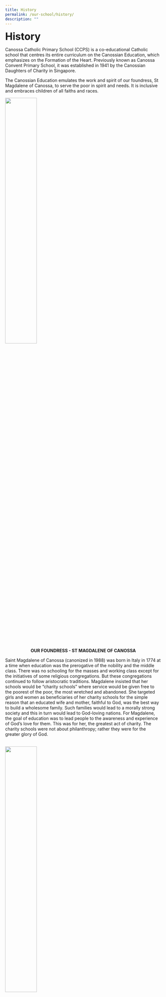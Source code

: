 ```yaml
---
title: History
permalink: /our-school/history/
description: ""
---
```

<b><font size=6>History</font></b>

  
Canossa Catholic Primary School (CCPS) is a co-educational Catholic school that centres its entire curriculum on the Canossian Education, which emphasizes on the Formation of the Heart. Previously known as Canossa Convent Primary School, it was established in 1941 by the Canossian Daughters of Charity in Singapore.  
  
The Canossian Education emulates the work and spirit of our foundress, St Magdalene of Canossa, to serve the poor in spirit and needs. It is inclusive and embraces children of all faiths and races.


<img src="/images/History/Picture%20of%20St%20Magdalene.jpg" style="width:45%">


<b><center>OUR FOUNDRESS - ST MAGDALENE OF CANOSSA</center></b>


Saint Magdalene of Canossa (canonized in 1988) was born
in Italy in 1774 at a time when education was the
prerogative of the nobility and the middle class. There
was no schooling for the masses and working class except
for the initiatives of some religious congregations. But
these congregations continued to follow aristocratic
traditions. Magdalene insisted that her schools would be
“charity schools” where service would be given free to
the poorest of the poor, the most wretched and
abandoned. She targeted girls and women as
beneficiaries of her charity schools for the simple reason
that an educated wife and mother, faithful to God, was
the best way to build a wholesome family. Such families
would lead to a morally strong society and this in turn
would lead to God-loving nations. For Magdalene, the goal
of education was to lead people to the awareness and
experience of God’s love for them. This was for her, the
greatest act of charity. The charity schools were not
about philanthropy; rather they were for the greater
glory of God.
<br><br>

<img src="/images/History/Picture%20of%20St%20Bakhita.jpg" style="width:45%">
		 
<b><center>UNIVERSAL SISTER- ST JOSEPHINE BAKHITA</center></b>

Saint Josephine Bakhita (canonized in 2000) was born in
Sudan in 1869. Bakhita, which in Arabic means “Lucky One”
is the name given to her by her kidnappers. Sold and
resold, she experienced the humiliation and suffering of
slavery. According to the fashion of the time and place,
she was tattooed with 114 elaborate designs incised with a
razor, then kept open by being rubbed with salt.
She was brought to Italy, ending this period of slavery,
and joined the Canossian sisters. Throughout her life, St.
Bakhita exhibited cheerfulness. She was known for her
gentle voice and smile. When speaking of her enslavement,
she often professed she would thank her kidnappers. For
had she not been kidnapped, she might never have come
to know Jesus Christ and enter His church.
She thanked God for the good that had come from her
suffering. “If I were to meet those who kidnapped me, and
even those who tortured me,” she wrote, “I would kneel
and kiss their hands. For if these things had not happened,
I would not have been a Christian and a religious today.”
Rather it was for the greater glory of God.
<br><br>


<center>
<img src="/images/History/Canossian%20Daughters%20of%20Charity.jpg" style="width:45%">
<b><a href="http://www.canossians-sg.org/">Canossian Daughters of Charity</a>
</b>
</center>
	
In its emphasis on the Formation of the Heart, children are encouraged and affirmed in their personal growth as a child of God. The school strives to cultivate a personal relationship with God in everyone and a community spirit of love and acceptance. Mother Foundress, St Magdalene of Canossa, spread her love of Jesus through works of great service and belief in <b>“the conduct of one’s whole life depends on education”</b>.

Anchoring on that, Canossian educators recognise the need to develop the child’s attitudes, behaviours and respect, for the dignity of others. The school’s culture of love and care enables each Canossian daughter and son to become the best versions of themselves for God and others.

<b><font size=6>SCHOOL INFOGRAPH AND MILESTONE</font></b>

<table style="border-collapse:collapse;border-spacing:0" class="tg"><thead>
<tr>
<th style="background-color:#BDD6EE;border-color:white;border-style:solid;border-width:3px;color:#252525;font-family:;font-size:14px;font-weight:bold;overflow:hidden;padding:10px 5px;text-align:center;vertical-align:top;word-break:normal">
<span style="font-weight:bold;color:#252525">Year</span></th>

<th style="background-color:#BDD6EE;border-color:white;border-style:solid;border-width:3px;color:#252525;font-family:;font-size:14px;font-weight:bold;overflow:hidden;padding:10px 5px;text-align:center;vertical-align:top;word-break:normal">
<span style="font-weight:bold;color:#252525">Key Event</span></th>
</tr>
</thead>

<tbody>
<tr>
<td style="background-color:#FAFAFA;border-color:white;border-style:solid;border-width:3px;color:#454545;font-family:, sans-serif;font-size:14px;overflow:hidden;padding:10px 15px;text-align:center;vertical-align:top;word-break:normal">
<span style="color:#454545;background-color:#FAFAFA">1941</span>
</td>
<td style="background-color:#FAFAFA;border-color:white;border-style:solid;border-width:3px;color:#454545;font-family:, sans-serif;font-size:14px;overflow:hidden;padding:10px 15px;text-align:left;vertical-align:top;word-break:normal">
<span style="color:#454545;background-color:#FAFAFA">Canossa Convent Primary School was set up as a private Chinese school.</span>
<br><br>
<img src="/images/History/Milestone%201.png" style="width:65%">
<br>
The school building was officially launched on 15 August 1941. The school was supposed to start operations in January 1942 but unfortunately, war broke out.
<br>
<br>
</td>
</tr>
<tr>
<td style="background-color:#FAFAFA;border-color:white;border-style:solid;border-width:3px;color:#454545;font-family:, sans-serif;font-size:14px;overflow:hidden;padding:10px 15px;text-align:center;vertical-align:top;word-break:normal">
<span style="color:#454545;background-color:#FAFAFA">1942</span>
</td>
<td style="background-color:#FAFAFA;border-color:white;border-style:solid;border-width:3px;color:#454545;font-family:, sans-serif;font-size:14px;overflow:hidden;padding:10px 15px;text-align:left;vertical-align:top;word-break:normal">
<span style="color:#454545;background-color:#FAFAFA">On 15 May 1942, the school started operation with 117 boys and girls.</span>
<span style="color:#454545;background-color:#FAFAFA"></span>
<br>
<br>
<img src="/images/History/Milestone%202.jpg" style="width:65%">
<br>
Japanese was used as the medium of instruction. Part of the building was occupied by the Japanese during the war.
<br>
<br>
</td>
</tr>
<tr>
<td style="background-color:#FAFAFA;border-color:white;border-style:solid;border-width:3px;color:#454545;font-family:, sans-serif;font-size:14px;overflow:hidden;padding:20px 15px;text-align:center;vertical-align:middle;word-break:normal">
<span style="color:#454545;background-color:#FAFAFA">1946</span>
</td>
<td style="background-color:#FAFAFA;border-color:white;border-style:solid;border-width:3px;color:#454545;font-family:, sans-serif;font-size:14px;overflow:hidden;padding:20px 15px;text-align:left;vertical-align:top;word-break:normal">
<span style="color:#454545;background-color:#FAFAFA">The war ended. The intended private Chinese school was established for those who had reached school age.</span>
</td>
</tr>
<tr>
<td style="background-color:#FAFAFA;border-color:white;border-style:solid;border-width:3px;color:#454545;font-family:, sans-serif;font-size:14px;overflow:hidden;padding:10px 15px;text-align:center;vertical-align:top;word-break:normal">
<span style="color:#454545;background-color:#FAFAFA">1951</span>
</td>
<td style="background-color:#FAFAFA;border-color:white;border-style:solid;border-width:3px;color:#454545;font-family:, sans-serif;font-size:14px;overflow:hidden;padding:10px 15px;text-align:left;vertical-align:top;word-break:normal">
<span style="color:#454545;background-color:#FAFAFA">The school was converted into a single session Government-Aided English School. A kindergarten was also established at the site.</span>
<br>
<br>
<img src="/images/History/Milestone%203.jpg" style="width:65%">
<br>
<span style="color:#454545;background-color:#FAFAFA">
Classes were conducted by the Canossian Sisters.</span>
<br>
<br>
</td>
</tr>
<tr>
<td style="background-color:#FAFAFA;border-color:white;border-style:solid;border-width:3px;color:#454545;font-family:, sans-serif;font-size:14px;overflow:hidden;padding:10px 15px;text-align:center;vertical-align:top;word-break:normal">
<span style="color:#454545;background-color:#FAFAFA">1962</span>
</td>
<td style="background-color:#FAFAFA;border-color:white;border-style:solid;border-width:3px;color:#454545;font-family:, sans-serif;font-size:14px;overflow:hidden;padding:10px 15px;text-align:left;vertical-align:top;word-break:normal">
<span style="color:#454545;background-color:#FAFAFA">The school became a double-session Government-Aided English School and eventually, an all girls’ school.
<br>
<br>
<img src="/images/History/Milestone%204.jpg" style="width:65%">
<br>
<br>


<tr>
<td style="background-color:#FAFAFA;border-color:white;border-style:solid;border-width:3px;color:#454545;font-family:, sans-serif;font-size:14px;overflow:hidden;padding:20px 15px;text-align:center;vertical-align:top;word-break:normal">
<span style="color:#454545;background-color:#FAFAFA">1981</span>
</td>
<td style="background-color:#FAFAFA;border-color:white;border-style:solid;border-width:3px;color:#454545;font-family:, sans-serif;font-size:14px;overflow:hidden;padding:20px 15px;text-align:left;vertical-align:top;word-break:normal">
<span style="color:#454545;background-color:#FAFAFA">School Management Committee was formed.
<br>


<tr>
<td style="background-color:#FAFAFA;border-color:white;border-style:solid;border-width:3px;color:#454545;font-family:, sans-serif;font-size:14px;overflow:hidden;padding:20px 15px;text-align:center;vertical-align:middle;word-break:normal">
<span style="color:#454545;background-color:#FAFAFA">1996</span>
</td>
<td style="background-color:#FAFAFA;border-color:white;border-style:solid;border-width:3px;color:#454545;font-family:, sans-serif;font-size:14px;overflow:hidden;padding:20px 15px;text-align:left;vertical-align:top;word-break:normal">
<span style="color:#454545;background-color:#FAFAFA">CCPS underwent the 1st Rebuilding of School. Meanwhile, CCPS operated from a nearby holding school along Aljunied Road.



<tr>
<td style="background-color:#FAFAFA;border-color:white;border-style:solid;border-width:3px;color:#454545;font-family:, sans-serif;font-size:14px;overflow:hidden;padding:20px 15px;text-align:center;vertical-align:top;word-break:normal">
<span style="color:#454545;background-color:#FAFAFA">1999</span>
</td>
<td style="background-color:#FAFAFA;border-color:white;border-style:solid;border-width:3px;color:#454545;font-family:, sans-serif;font-size:14px;overflow:hidden;padding:20px 15px;text-align:left;vertical-align:top;word-break:normal">
<span style="color:#454545;background-color:#FAFAFA">CCPS relocated back to Sallim Road in a newly conceptualised Canossian Eduplex.
<br>


<tr>
<td style="background-color:#FAFAFA;border-color:white;border-style:solid;border-width:3px;color:#454545;font-family:, sans-serif;font-size:14px;overflow:hidden;padding:20px 15px;text-align:left;vertical-align:middle;word-break:normal">
<span style="color:#454545;background-color:#FAFAFA">2001</span>
</td>
<td style="background-color:#FAFAFA;border-color:white;border-style:solid;border-width:3px;color:#454545;font-family:, sans-serif;font-size:14px;overflow:hidden;padding:20px 15px;text-align:left;vertical-align:middle;word-break:normal">
<span style="color:#454545;background-color:#FAFAFA">The official opening of the Canossian Eduplex by Roman Catholic Archbishop Gregory Yong.
<br>


<tr>
<td style="background-color:#FAFAFA;border-color:white;border-style:solid;border-width:3px;color:#454545;font-family:, sans-serif;font-size:14px;overflow:hidden;padding:10px 15px;text-align:middle;vertical-align:top;word-break:normal">
<span style="color:#454545;background-color:#FAFAFA">2009</span>
</td>
<td style="background-color:#FAFAFA;border-color:white;border-style:solid;border-width:3px;color:#454545;font-family:, sans-serif;font-size:14px;overflow:hidden;padding:10px 15px;text-align:left;vertical-align:top;word-break:normal">
<span style="color:#454545;background-color:#FAFAFA">CCPS was designated by MOE as a satellite school in recognition of the close inclusion partnership it had with Canossian School, a special education school for children with hearing loss, within the same campus.
<br>
<br>
<img src="/images/History/Milestone%205.jpg" style="width:65%">
<br>


<tr>
<td style="background-color:#FAFAFA;border-color:white;border-style:solid;border-width:3px;color:#454545;font-family:, sans-serif;font-size:14px;overflow:hidden;padding:20px 15px;text-align:left;vertical-align:top;word-break:normal">
<span style="color:#454545;background-color:#FAFAFA">2011</span>
</td>
<td style="background-color:#FAFAFA;border-color:white;border-style:solid;border-width:3px;color:#454545;font-family:, sans-serif;font-size:14px;overflow:hidden;padding:20px 15px;text-align:left;vertical-align:top;word-break:normal">
<span style="color:#454545;background-color:#FAFAFA">CCPS celebrated its 70th anniversary.
<br>


<tr>
<td style="background-color:#FAFAFA;border-color:white;border-style:solid;border-width:3px;color:#454545;font-family:, sans-serif;font-size:14px;overflow:hidden;padding:20px 15px;text-align:left;vertical-align:middle;word-break:normal">
<span style="color:#454545;background-color:#FAFAFA">2012</span>
</td>
<td style="background-color:#FAFAFA;border-color:white;border-style:solid;border-width:3px;color:#454545;font-family:, sans-serif;font-size:14px;overflow:hidden;padding:20px 15px;text-align:left;vertical-align:top;word-break:normal">
<span style="color:#454545;background-color:#FAFAFA">CCPS started MOE PRIME (Programme for Improving Existing Schools) to become single-session. The school was relocated to a holding site.


<tr>
<td style="background-color:#FAFAFA;border-color:white;border-style:solid;border-width:3px;color:#454545;font-family:, sans-serif;font-size:14px;overflow:hidden;padding:20px 15px;text-align:left;vertical-align:middle;word-break:normal">
<span style="color:#454545;background-color:#FAFAFA">2014 </span>
</td>
<td style="background-color:#FAFAFA;border-color:white;border-style:solid;border-width:3px;color:#454545;font-family:, sans-serif;font-size:14px;overflow:hidden;padding:20px 15px;text-align:left;vertical-align:top;word-break:normal">
<span style="color:#454545;background-color:#FAFAFA">The school shifted back to its rebuilt campus on Sallim Road in December.
<br>



<tr>
<td style="background-color:#FAFAFA;border-color:white;border-style:solid;border-width:3px;color:#454545;font-family:, sans-serif;font-size:14px;overflow:hidden;padding:10px 15px;text-align:left;vertical-align:top;word-break:normal">
<span style="color:#454545;background-color:#FAFAFA">2016</span>
</td>
<td style="background-color:#FAFAFA;border-color:white;border-style:solid;border-width:3px;color:#454545;font-family:, sans-serif;font-size:14px;overflow:hidden;padding:10px 15px;text-align:left;vertical-align:top;word-break:normal">
<span style="color:#454545;background-color:#FAFAFA">CCPS celebrated its 75th Anniversary and the official re-opening of the new campus after 2 years of rebuilding under the MOE PRIME programme, on 23 August 2016.<br>
<br>
Ms Low Yen Ling, then Parliamentary Secretary, Ministry of Education and Ministry of Trade and Industry, and Mayor of the South-West District, and the school’s alumna, attended as the Guest of Honour.
</span>
<br>
<br>
<img src="/images/History/Milestone%206.jpg" style="width:65%">
<br>
Sister Theresa Seow, then Provincial Leader of the Canossian Daughters of Charity (Singapore &amp; Myanmar), gave a welcome address during the celebration.
<br>
<br>

<tr>
<td style="background-color:#FAFAFA;border-color:white;border-style:solid;border-width:3px;color:#454545;font-family:, sans-serif;font-size:14px;overflow:hidden;padding:10px 15px;text-align:left;vertical-align:top;word-break:normal">
<span style="color:#454545;background-color:#FAFAFA">2018</span>
</td>
<td style="background-color:#FAFAFA;border-color:white;border-style:solid;border-width:3px;color:#454545;font-family:, sans-serif;font-size:14px;overflow:hidden;padding:10px 15px;text-align:left;vertical-align:top;word-break:normal">
<span style="color:#454545;background-color:#FAFAFA">
Sister Theresa, then Provincial Leader of the Canossian Daughters of Charity (Singapore &amp; Myanmar), together with Mrs Eugenie Tan, Principal of CCPS, announced the decision for the school to go co-educational in 2019.
<br>
<br>
<img src="/images/History/Milestone%207.jpg" style="width:75%">
<br>

<tr>
<td style="background-color:#FAFAFA;border-color:white;border-style:solid;border-width:3px;color:#454545;font-family:, sans-serif;font-size:14px;overflow:hidden;padding:20px 15px;text-align:middle;vertical-align:middle;word-break:normal">
<span style="color:#454545;background-color:#FAFAFA">2019</span>
</td>
<td style="background-color:#FAFAFA;border-color:white;border-style:solid;border-width:3px;color:#454545;font-family:, sans-serif;font-size:14px;overflow:hidden;padding:20px 15px;text-align:left;vertical-align:top;word-break:normal">
<span style="color:#454545;background-color:#FAFAFA">Canossa Convent Primary School was renamed Canossa Catholic Primary School as it prepares to take in boys at the Primary 1 level as a co-educational school.


<tr>
<td style="background-color:#FAFAFA;border-color:white;border-style:solid;border-width:3px;color:#454545;font-family:, sans-serif;font-size:14px;overflow:hidden;padding:20px 15px;text-align:left;vertical-align:top;word-break:normal">
<span style="color:#454545;background-color:#FAFAFA">2021</span>
</td>
<td style="background-color:#FAFAFA;border-color:white;border-style:solid;border-width:3px;color:#454545;font-family:, sans-serif;font-size:14px;overflow:hidden;padding:20px 15px;text-align:left;vertical-align:top;word-break:normal">
<span style="color:#454545;background-color:#FAFAFA">CCPS celebrates its <a href="/our-school/history/celebrating-canossas-80th-birthday/celebration-15-august-2021/">80th anniversary.</a>